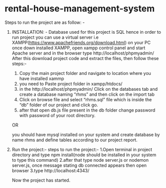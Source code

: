 # rental-house-management-system

Steps to run the project are as follow: -

1. INSTALLATION: -
      Database used for this project is SQL hence in order to run project you can  use a virtual server i.e XAMPP(https://www.apachefriends.org/download.html) on your PC
      once down installed XAMPP, open xampp control panel and start Apache server and in the browser type http://localhost/phpmyadmin/
      After this download project code and extract the files, then follow these steps:-
      1. Copy the main project folder and navigate to location where you have installed xammp
      2. you need to Paste project folder in xampp/htdocs/
      3. in the http://localhost/phpmyadmin/ Click on the databases tab and create a database naming “rhms” and then click on the import tab
      4. Click on browse file and select “rhms.sql” file which is inside the “db” folder of our project and click go.
      5. after that open db.js file present in the db folder change password with password of your root directory.
      
      OR
      
      you should have mysql installed on your system and create database by name rhms and define tables according to our project report.
      
2. Run the project:-
      steps to run the project:-
      1.Open terminal in project directory and type npm install(node should be installed in your system to type this command)
      2.after that type node server.js or nodemon server.js, once message stating db connected appears then open browser 
      3.type http://localhost:4343/
      
      Now the project has started.
